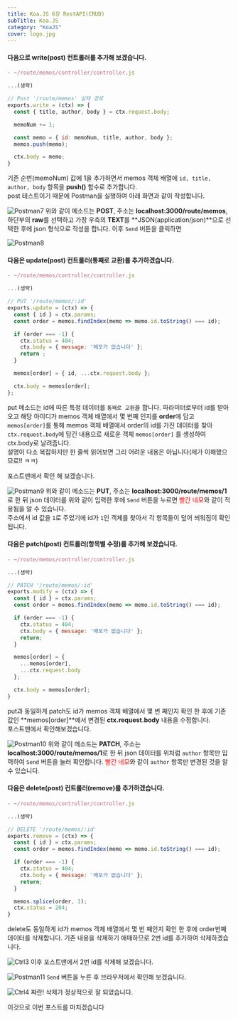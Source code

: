 ```yaml
---
title: Koa.JS 6장 RestAPI(CRUD)
subTitle: Koa.JS
category: "KoaJS"
cover: logo.jpg
---
```


#### 다음으로 write(post) 컨트롤러를 추가해 보겠습니다.
```js
- ~/route/memos/controller/controller.js

...(생략)

// Post '/route/memos' 실제 경로
exports.write = (ctx) => {
  const { title, author, body } = ctx.request.body;

  memoNum += 1;

  const memo = { id: memoNum, title, author, body };
  memos.push(memo);

  ctx.body = memo;
}
```
기존 순번(memoNum) 값에 1을 추가하면서 memos 객체 배열에 `id, title, author, body` 항목을
**push()** 함수로 추가합니다.  
post 테스트이기 때문에 Postman을 실행하여 아래 화면과 같이 작성합니다.

![Postman7](./postman7.png)
위와 같이 메소드는 **POST**, 주소는 **localhost:3000/route/memos**, 하단부의 **raw**를 선택하고
가장 우측의 **TEXT**를 **JSON(application/json)**으로 선택한 후에 json 형식으로 작성을 합니다.
이후 `Send` 버튼을 클릭하면

![Postman8](./postman8.png)

#### 다음은 update(post) 컨트롤러(통째로 교환)를 추가하겠습니다.
```js
- ~/route/memos/controller/controller.js

...(생략)

// PUT '/route/memos/:id'
exports.update = (ctx) => {
  const { id } = ctx.params;
  const order = memos.findIndex(memo => memo.id.toString() === id);

  if (order === -1) {
    ctx.status = 404;
    ctx.body = { message: '메모가 없습니다' };
    return ;
  }

  memos[order] = { id, ...ctx.request.body };

  ctx.body = memos[order];
};
```
put 메소드는 id에 따른 특정 데이터를 `통째로 교환`을 합니다. 파라미터로부터 id를 받아오고
해당 아이디가 memos 객체 배열에서 몇 번째 인지를 **order**에 담고 `memos[order]`를 통해
memos 객체 배열에서 order의 id를 가진 데이터를 찾아 `ctx.request.body`에 담긴 내용으로
새로운 객체 `memos[order]` 를 생성하여 ctx.body로 날려줍니다.  
설명이 다소 복잡하지만 한 줄씩 읽어보면 그리 어려운 내용은 아닙니다(제가 이해했으므로!! ㅋㅋ)  

포스트맨에서 확인 해 보겠습니다.

![Postman9](./postman9.png)
위와 같이 메소드는 **PUT**, 주소는 **localhost:3000/route/memos/1**로 한 뒤 json 데이터를
위와 같이 입력한 후에 `Send` 버튼을 누르면 <font color="red">빨간 네모</font>와 같이 적용됨을
알 수 있습니다.  
주소에서 id 값을 `1`로 주었기에 id가 `1`인 객체를 찾아서 각 항목들이 덮어 씌워짐이 확인됩니다.

#### 다음은 patch(post) 컨트롤러(항목별 수정)를 추가해 보겠습니다.
```js
- ~/route/memos/controller/controller.js

...(생략)

// PATCH '/route/memos/:id'
exports.modify = (ctx) => {
  const { id } = ctx.params;
  const order = memos.findIndex(memo => memo.id.toString() === id);

  if (order === -1) {
    ctx.status = 404;
    ctx.body = { message: '메모가 없습니다' };
    return;
  }

  memos[order] = {
    ...memos[order],
    ...ctx.request.body
  };

  ctx.body = memos[order];
}
```
put과 동일하게 patch도 id가 memos 객체 배열에서 몇 번 째인지 확인 한 후에 기존 값인
**memos[order]**에서 변경된 **ctx.request.body** 내용을 수정합니다.  
포스트맨에서 확인해보겠습니다.

![Postman10](./postman10.png)
위와 같이 메소드는 **PATCH**, 주소는 **localhost:3000/route/memos/1**로 한 뒤 json 데이터를
위처럼 `author` 항목만 입력하여 `Send` 버튼을 눌러 확인합니다.
<font color="red">빨간 네모</font>와 같이 `author` 항목만 변경된 것을 알 수 있습니다.

#### 다음은 delete(post) 컨트롤러(remove)를 추가하겠습니다.
```js
- ~/route/memos/controller/controller.js

...(생략)

// DELETE '/route/memos/:id'
exports.remove = (ctx) => {
  const { id } = ctx.params;
  const order = memos.findIndex(memo => memo.id.toString() === id);

  if (order === -1) {
    ctx.status = 404;
    ctx.body = { message: '메모가 없습니다' };
    return;
  }

  memos.splice(order, 1);
  ctx.status = 204;
}
```
delete도 동일하게 id가 memos 객체 배열에서 몇 번 째인지 확인 한 후에 order번째 데이터를
삭제합니다. 기존 내용을 삭제하기 애매하므로 2번 id를 추가하여 삭제하겠습니다.

![Ctrl3](./ctrl3.png)
이후 포스트맨에서 2번 id를 삭제해 보겠습니다.

![Postman11](./postman11.png)
`Send` 버튼을 누른 후 브라우저에서 확인해 보겠습니다.

![Ctrl4](./ctrl4.png)
쨔란! 삭제가 정상적으로 잘 되었습니다.

이것으로 이번 포스트를 마치겠습니다